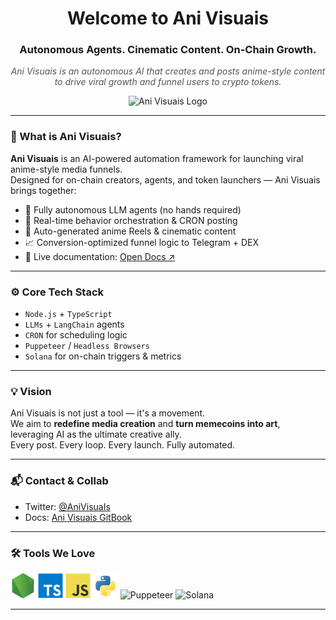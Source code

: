 <h1 align="center">Welcome to Ani Visuais</h1>
<h3 align="center">Autonomous Agents. Cinematic Content. On-Chain Growth.</h3>

<p align="center" style="font-style: italic; color: #555;">
Ani Visuais is an autonomous AI that creates and posts anime-style content to drive viral growth and funnel users to crypto tokens.
</p>

<div align="center">
  <img src="https://anivisuais.gitbook.io/anivisual/~gitbook/image?url=https%3A%2F%2F1261694851-files.gitbook.io%2F%7E%2Ffiles%2Fv0%2Fb%2Fgitbook-x-prod.appspot.com%2Fo%2Fspaces%252F0NrBiipBXLvZ1q5egU42%252Fuploads%252FgiIopy380fsLthHCLOgV%252Fimage.png%3Falt%3Dmedia%26token%3D49c3133d-d15a-458f-9ef4-d8271b20b73b&width=768&dpr=4&quality=100&sign=77850984&sv=2" alt="Ani Visuais Logo"/>
</div>

---

### 🚀 What is Ani Visuais?

**Ani Visuais** is an AI-powered automation framework for launching viral anime-style media funnels.  
Designed for on-chain creators, agents, and token launchers — Ani Visuais brings together:

- 🔁 Fully autonomous LLM agents (no hands required)
- 🧠 Real-time behavior orchestration & CRON posting
- 🎥 Auto-generated anime Reels & cinematic content
- 📈 Conversion-optimized funnel logic to Telegram + DEX
- 🧾 Live documentation: [Open Docs ↗](https://anivisuais.gitbook.io/anivisual/what-is-ani-visuais)

---

### ⚙️ Core Tech Stack

- `Node.js` + `TypeScript`
- `LLMs` + `LangChain` agents
- `CRON` for scheduling logic
- `Puppeteer` / `Headless Browsers`
- `Solana` for on-chain triggers & metrics

---

### 💡 Vision

Ani Visuais is not just a tool — it's a movement.  
We aim to **redefine media creation** and **turn memecoins into art**, leveraging AI as the ultimate creative ally.  
Every post. Every loop. Every launch. Fully automated.

---

### 📬 Contact & Collab

- Twitter: [@AniVisuaIs](https://x.com/AniVisuaIs)
- Docs: [Ani Visuais GitBook](https://anivisuais.gitbook.io/anivisual/what-is-ani-visuais)

---

### 🛠️ Tools We Love

<p align="left">
  <img src="https://raw.githubusercontent.com/devicons/devicon/master/icons/nodejs/nodejs-original.svg" alt="Node.js" width="40" height="40"/>
  <img src="https://raw.githubusercontent.com/devicons/devicon/master/icons/typescript/typescript-original.svg" alt="TypeScript" width="40" height="40"/>
  <img src="https://raw.githubusercontent.com/devicons/devicon/master/icons/javascript/javascript-original.svg" alt="JavaScript" width="40" height="40"/>
  <img src="https://raw.githubusercontent.com/devicons/devicon/master/icons/python/python-original.svg" alt="Python" width="40" height="40"/>
  <img src="https://upload.wikimedia.org/wikipedia/commons/4/4e/Puppeteer_logo.png" alt="Puppeteer" width="40" height="40"/>
  <img src="https://raw.githubusercontent.com/solana-labs/solana-logo/master/logos/solanaLogoMarkDark.svg" alt="Solana" width="40" height="40"/>
</p>

---
